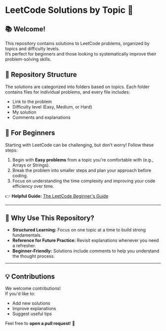# LeetCode Solutions by Topic 🚀  

## 📚 Welcome!  
This repository contains solutions to LeetCode problems, organized by topics and difficulty levels.  
It’s perfect for beginners and those looking to systematically improve their problem-solving skills.  


## 📂 Repository Structure  
The solutions are categorized into folders based on topics. Each folder contains files for individual problems, and every file includes:  

- Link to the problem
- Difficulty level (Easy, Medium, or Hard)  
- My solution  
- Comments and explanations  

## 🌟 For Beginners  
Starting with LeetCode can be challenging, but don’t worry! Follow these steps:  

1. Begin with **Easy problems** from a topic you're comfortable with (e.g., Arrays or Strings).  
2. Break the problem into smaller steps and plan your approach before coding.  
3. Focus on understanding the time complexity and improving your code efficiency over time.  

👉 **Helpful Guide:** [The LeetCode Beginner's Guide](https://leetcode.com/explore/featured/card/the-leetcode-beginners-guide/)  

---

## 🎯 Why Use This Repository?  
- **Structured Learning:** Focus on one topic at a time to build strong fundamentals.  
- **Reference for Future Practice:** Revisit explanations whenever you need a refresher.  
- **Beginner-Friendly:** Solutions include comments to help you understand the thought process.  

---

## 💡 Contributions  
We welcome contributions!  
If you'd like to:  
- Add new solutions  
- Improve explanations  
- Suggest useful tips  

Feel free to **open a pull request**! 🙌  
